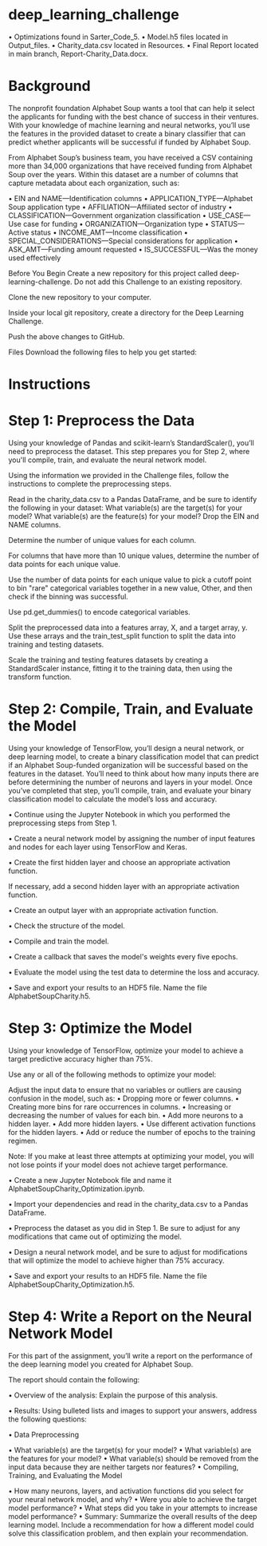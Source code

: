 # deep_learning_challenge

• Optimizations found in Sarter_Code_5.
• Model.h5 files located in Output_files.
• Charity_data.csv located in Resources.
• Final Report located in main branch, Report-Charity_Data.docx.

# Background
The nonprofit foundation Alphabet Soup wants a tool that can help it select the applicants for funding with the best chance of success in their ventures. With your knowledge of machine learning and neural networks, you’ll use the features in the provided dataset to create a binary classifier that can predict whether applicants will be successful if funded by Alphabet Soup.

From Alphabet Soup’s business team, you have received a CSV containing more than 34,000 organizations that have received funding from Alphabet Soup over the years. Within this dataset are a number of columns that capture metadata about each organization, such as:

• EIN and NAME—Identification columns
• APPLICATION_TYPE—Alphabet Soup application type
• AFFILIATION—Affiliated sector of industry
• CLASSIFICATION—Government organization classification
• USE_CASE—Use case for funding
• ORGANIZATION—Organization type
• STATUS—Active status
• INCOME_AMT—Income classification
• SPECIAL_CONSIDERATIONS—Special considerations for application
• ASK_AMT—Funding amount requested
• IS_SUCCESSFUL—Was the money used effectively

Before You Begin
Create a new repository for this project called deep-learning-challenge. Do not add this Challenge to an existing repository.

Clone the new repository to your computer.

Inside your local git repository, create a directory for the Deep Learning Challenge.

Push the above changes to GitHub.

Files
Download the following files to help you get started:

# Instructions
# Step 1: Preprocess the Data
Using your knowledge of Pandas and scikit-learn’s StandardScaler(), you’ll need to preprocess the dataset. This step prepares you for Step 2, where you'll compile, train, and evaluate the neural network model.

Using the information we provided in the Challenge files, follow the instructions to complete the preprocessing steps.

Read in the charity_data.csv to a Pandas DataFrame, and be sure to identify the following in your dataset:
What variable(s) are the target(s) for your model?
What variable(s) are the feature(s) for your model?
Drop the EIN and NAME columns.

Determine the number of unique values for each column.

For columns that have more than 10 unique values, determine the number of data points for each unique value.

Use the number of data points for each unique value to pick a cutoff point to bin "rare" categorical variables together in a new value, Other, and then check if the binning was successful.

Use pd.get_dummies() to encode categorical variables.

Split the preprocessed data into a features array, X, and a target array, y. Use these arrays and the train_test_split function to split the data into training and testing datasets.

Scale the training and testing features datasets by creating a StandardScaler instance, fitting it to the training data, then using the transform function.

# Step 2: Compile, Train, and Evaluate the Model
Using your knowledge of TensorFlow, you’ll design a neural network, or deep learning model, to create a binary classification model that can predict if an Alphabet Soup-funded organization will be successful based on the features in the dataset. You’ll need to think about how many inputs there are before determining the number of neurons and layers in your model. Once you’ve completed that step, you’ll compile, train, and evaluate your binary classification model to calculate the model’s loss and accuracy.

• Continue using the Jupyter Notebook in which you performed the preprocessing steps from Step 1.

• Create a neural network model by assigning the number of input features and nodes for each layer using TensorFlow and Keras.

• Create the first hidden layer and choose an appropriate activation function.

If necessary, add a second hidden layer with an appropriate activation function.

• Create an output layer with an appropriate activation function.

• Check the structure of the model.

• Compile and train the model.

• Create a callback that saves the model's weights every five epochs.

• Evaluate the model using the test data to determine the loss and accuracy.

• Save and export your results to an HDF5 file. Name the file AlphabetSoupCharity.h5.

# Step 3: Optimize the Model
Using your knowledge of TensorFlow, optimize your model to achieve a target predictive accuracy higher than 75%.

Use any or all of the following methods to optimize your model:

Adjust the input data to ensure that no variables or outliers are causing confusion in the model, such as:
• Dropping more or fewer columns.
• Creating more bins for rare occurrences in columns.
• Increasing or decreasing the number of values for each bin.
• Add more neurons to a hidden layer.
• Add more hidden layers.
• Use different activation functions for the hidden layers.
• Add or reduce the number of epochs to the training regimen.

Note: If you make at least three attempts at optimizing your model, you will not lose points if your model does not achieve target performance.

• Create a new Jupyter Notebook file and name it AlphabetSoupCharity_Optimization.ipynb.

• Import your dependencies and read in the charity_data.csv to a Pandas DataFrame.

• Preprocess the dataset as you did in Step 1. Be sure to adjust for any modifications that came out of optimizing the model.

• Design a neural network model, and be sure to adjust for modifications that will optimize the model to achieve higher than 75% accuracy.

• Save and export your results to an HDF5 file. Name the file AlphabetSoupCharity_Optimization.h5.

# Step 4: Write a Report on the Neural Network Model
For this part of the assignment, you’ll write a report on the performance of the deep learning model you created for Alphabet Soup.

The report should contain the following:

• Overview of the analysis: Explain the purpose of this analysis.

• Results: Using bulleted lists and images to support your answers, address the following questions:

• Data Preprocessing

• What variable(s) are the target(s) for your model?
• What variable(s) are the features for your model?
• What variable(s) should be removed from the input data because they are neither targets nor features?
• Compiling, Training, and Evaluating the Model

• How many neurons, layers, and activation functions did you select for your neural network model, and why?
• Were you able to achieve the target model performance?
• What steps did you take in your attempts to increase model performance?
• Summary: Summarize the overall results of the deep learning model. Include a recommendation for how a different model could solve this classification problem, and then explain your recommendation.
